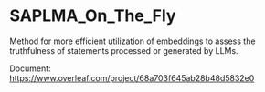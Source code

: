 # SAPLMA_On_The_Fly
Method  for more efficient utilization of embeddings to assess the truthfulness of statements processed or generated by LLMs. 

Document: https://www.overleaf.com/project/68a703f645ab28b48d5832e0

